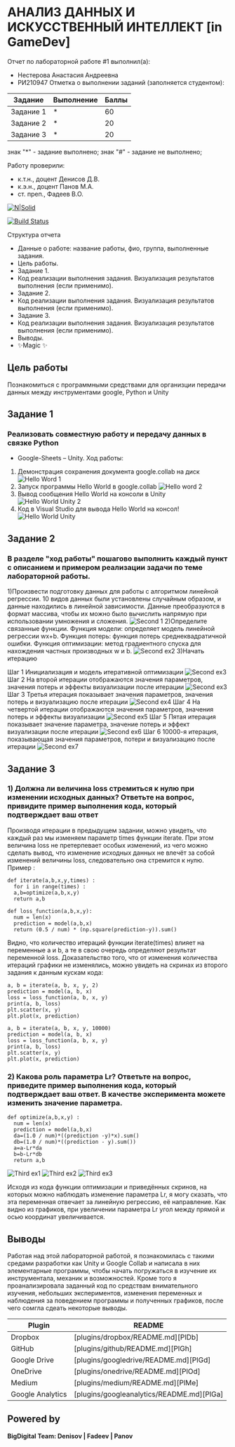 # АНАЛИЗ ДАННЫХ И ИСКУССТВЕННЫЙ ИНТЕЛЛЕКТ [in GameDev]
Отчет по лабораторной работе #1 выполнил(а):
- Нестерова Анастасия Андреевна
- РИ210947
Отметка о выполнении заданий (заполняется студентом):

| Задание | Выполнение | Баллы |
| ------ | ------ | ------ |
| Задание 1 | * | 60 |
| Задание 2 | * | 20 |
| Задание 3 | * | 20 |

знак "*" - задание выполнено; знак "#" - задание не выполнено;

Работу проверили:
- к.т.н., доцент Денисов Д.В.
- к.э.н., доцент Панов М.А.
- ст. преп., Фадеев В.О.

[![N|Solid](https://cldup.com/dTxpPi9lDf.thumb.png)](https://nodesource.com/products/nsolid)

[![Build Status](https://travis-ci.org/joemccann/dillinger.svg?branch=master)](https://travis-ci.org/joemccann/dillinger)

Структура отчета

- Данные о работе: название работы, фио, группа, выполненные задания.
- Цель работы.
- Задание 1.
- Код реализации выполнения задания. Визуализация результатов выполнения (если применимо).
- Задание 2.
- Код реализации выполнения задания. Визуализация результатов выполнения (если применимо).
- Задание 3.
- Код реализации выполнения задания. Визуализация результатов выполнения (если применимо).
- Выводы.
- ✨Magic ✨

## Цель работы
Познакомиться с программными средствами для организции
передачи данных между инструментами google, Python и Unity

## Задание 1
### Реализовать совместную работу и передачу данных в связке Python
- Google-Sheets – Unity.
Ход работы:
1) Демонстрация сохранения документа google.collab на диск
![Hello Word 1](https://user-images.githubusercontent.com/43472988/191829157-8d5df061-35f6-479e-9631-080de2cc1bf1.jpeg)
2) Запуск программы Hello World в google.collab
![Hello word 2](https://user-images.githubusercontent.com/43472988/191829709-5c744c2d-8916-4fea-81b5-09cbb5d2ae62.jpeg)
3) Вывод сообщения Hello World на консоли в Unity
![Hello World Unity 2](https://user-images.githubusercontent.com/43472988/191839166-3e9af8dd-d859-4073-b9e0-5c146cbba847.jpeg)
4) Код в Visual Studio для вывода Hello World на консол!
![Hello World Unity](https://user-images.githubusercontent.com/43472988/191839673-b8995ad8-970c-44c7-8cfb-f5c52330cc5a.jpeg)

## Задание 2
### В разделе "ход работы" пошагово выполнить каждый пункт с описанием и примером реализации задачи по теме лабораторной работы.
1)Произвести подготовку данных для работы с алгоритмом линейной регрессии. 10 видов данных были установлены случайным образом, и данные находились в линейной зависимости. Данные преобразуются в формат массива, чтобы их можно было вычислить напрямую при использовании умножения и сложения.
![Second 1](https://user-images.githubusercontent.com/43472988/191900528-d18e9e83-e2df-46ba-93ce-007dfb15396b.jpeg)
2)Определите связанные функции. Функция модели: определяет модель линейной регрессии wx+b. Функция потерь: функция потерь среднеквадратичной ошибки. Функция оптимизации: метод градиентного спуска для нахождения частных производных w и b.
![Second ex2](https://user-images.githubusercontent.com/43472988/192091453-23cc199e-0faf-451e-9b73-37d68705b130.jpg)
3)Начать итерацию
  
  Шаг 1 Инициализация и модель итеративной оптимизации
  ![Second ex3](https://user-images.githubusercontent.com/43472988/191902622-ff873825-3b72-4740-ad9c-2dc0e74b98da.jpg)
  Шаг 2 На второй итерации отображаются значения параметров, значения потерь и эффекты визуализации после итерации
  ![Second ex3](https://user-images.githubusercontent.com/43472988/192109714-15aeddb8-c120-4c64-bbd0-4ad4a43b8126.jpg)
  Шаг 3 Третья итерация показывает значения параметров, значения потерь и визуализацию после итерации
  ![Second ex4](https://user-images.githubusercontent.com/43472988/192109718-dafd79f3-40c1-4be8-819e-d9a28671bd50.jpg)
  Шаг 4 На четвертой итерации отображаются значения параметров, значения потерь и эффекты визуализации
  ![Second ex5](https://user-images.githubusercontent.com/43472988/192109736-a5130144-6e44-411a-addf-b4e8372b3df8.jpg)
  Шаг 5 Пятая итерация показывает значение параметра, значение потерь и эффект визуализации после итерации
  ![Second ex6](https://user-images.githubusercontent.com/43472988/192109756-6fc4ca46-2625-4bf4-9354-80564fcb66f7.jpg)
  Шаг 6 10000-я итерация, показывающая значения параметров, потери и визуализацию после итерации
  ![Second ex7](https://user-images.githubusercontent.com/43472988/192109766-f3ea3a9b-88b0-4276-b276-83c06f42b940.jpg)

## Задание 3 
### 1) Должна ли величина loss стремиться к нулю при изменении исходных данных? Ответьте на вопрос, привидите пример выполнения кода, который подтверждает ваш ответ
Производя итерации в предыдущем задании, можно увидеть, что каждый раз мы изменяем параметр times функции iterate. При этом величина loss не претерпевает особых изменений, из чего можно сделать вывод, что изменение исходных данных не влечёт за собой изменений величины loss, следовательно она стремится к нулю. Пример : 


    def iterate(a,b,x,y,times) :
      for i in range(times) :
      a,b=optimize(a,b,x,y)
      return a,b
    
    def loss_function(a,b,x,y):
      num = len(x)
      prediction = model(a,b,x)
      return (0.5 / num) * (np.square(prediction-y)).sum()

Видно, что количество итераций функции iterate(times) влияет на переменные a и b, а те в свою очередь определяют результат переменной loss.
Доказательство того, что от изменения количества итераций графики не изменялись, можно увидеть на скринах из второго задания к данным кускам кода:

    a, b = iterate(a, b, x, y, 2)
    prediction = model(a, b, x)
    loss = loss_function(a, b, x, y)
    print(a, b, loss)
    plt.scatter(x, y)
    plt.plot(x, prediction)

    a, b = iterate(a, b, x, y, 10000)
    prediction = model(a, b, x)
    loss = loss_function(a, b, x, y)
    print(a, b, loss)
    plt.scatter(x, y)
    plt.plot(x, prediction)

### 2) Какова роль параметра Lr? Ответьте на вопрос, приведите пример выполнения кода, который подтверждает ваш ответ. В качестве эксперимента можете изменить значение параметра.
    def optimize(a,b,x,y) :
      num = len(x)
      prediction = model(a,b,x)
      da=(1.0 / num)*((prediction -y)*x).sum()
      db=(1.0 / num)*((prediction - y).sum())
      a=a-Lr*da
      b=b-Lr*db
      return a,b

![Third ex1](https://user-images.githubusercontent.com/43472988/192372278-ad4cb408-9e9f-47a3-948c-fee7faaaa4be.jpg)
![Third ex2](https://user-images.githubusercontent.com/43472988/192372308-feb6c393-5b69-4205-9b7e-7341f97437ae.jpg)
![Third ex3](https://user-images.githubusercontent.com/43472988/192372323-bb4ce72b-db56-479e-b386-94917945b760.jpg)

Исходя из кода функции оптимизации и приведённых скринов, на которых можно наблюдать изменение параметра Lr, я могу сказать, что эта переменная отвечает за линейную регрессию, её направление. Как видно из графиков, при увеличении параметра Lr угол между прямой и осью координат увеличивается.

## Выводы
Работая над этой лабораторной работой, я познакомилась с такими средами разработки как Unity и Google Collab и написала в них элементарные программы, чтобы начать погружаться в изучение их инструментала, механик и возможностей. Кроме того я проанализировала заданный код по средствам внимательного изучения, небольших экспериментов, изменения переменных и наблюдения за поведением программы и полученных графиков, после чего сомгла сдеать некоторые выводы. 

| Plugin | README |
| ------ | ------ |
| Dropbox | [plugins/dropbox/README.md][PlDb] |
| GitHub | [plugins/github/README.md][PlGh] |
| Google Drive | [plugins/googledrive/README.md][PlGd] |
| OneDrive | [plugins/onedrive/README.md][PlOd] |
| Medium | [plugins/medium/README.md][PlMe] |
| Google Analytics | [plugins/googleanalytics/README.md][PlGa] |

## Powered by

**BigDigital Team: Denisov | Fadeev | Panov**
